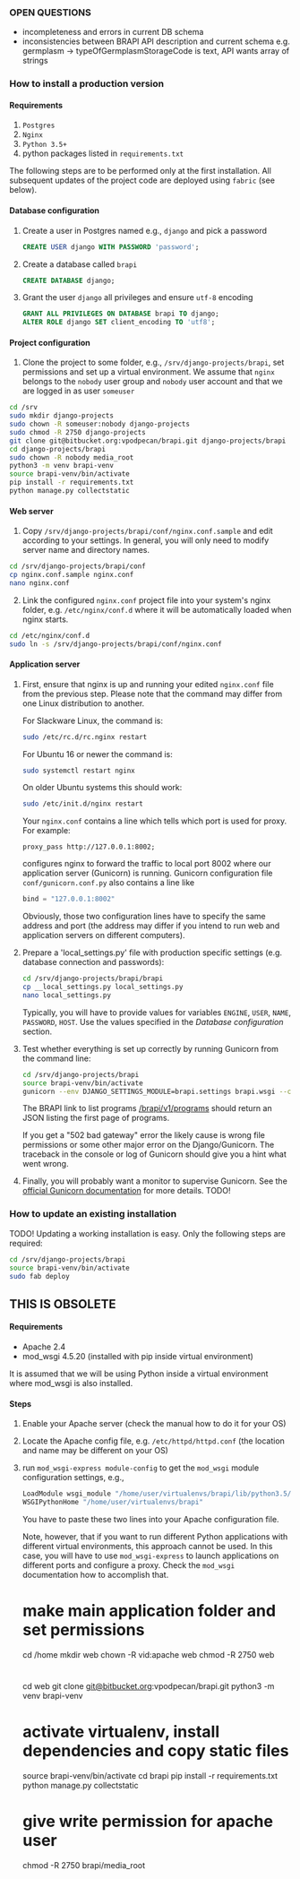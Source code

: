 

### OPEN QUESTIONS

-   incompleteness and errors in current DB schema
-   inconsistencies between BRAPI API description and current schema
e.g. germplasm -> typeOfGermplasmStorageCode is text, API wants array of strings



### How to install a production version

#### Requirements

1. `Postgres`
2. `Nginx`
3. `Python 3.5+`
4. python packages listed in `requirements.txt`

The following steps are to be performed only at the first installation. All subsequent updates of the project code are deployed using `fabric` (see below).


#### Database configuration

1. Create a user in Postgres named e.g., `django` and pick a password
    ```sql
    CREATE USER django WITH PASSWORD 'password';
    ```
2. Create a database called `brapi`
    ```sql
    CREATE DATABASE django;
    ```
3. Grant the user `django` all privileges and ensure `utf-8` encoding
    ```sql
    GRANT ALL PRIVILEGES ON DATABASE brapi TO django;
    ALTER ROLE django SET client_encoding TO 'utf8';
    ```

#### Project configuration

1. Clone the project to some folder, e.g., `/srv/django-projects/brapi`, set permissions and set up a virtual environment. We assume that `nginx` belongs to the `nobody` user group and `nobody` user account and that we are logged in as user `someuser`
```sh
cd /srv
sudo mkdir django-projects
sudo chown -R someuser:nobody django-projects
sudo chmod -R 2750 django-projects
git clone git@bitbucket.org:vpodpecan/brapi.git django-projects/brapi
cd django-projects/brapi
sudo chown -R nobody media_root
python3 -m venv brapi-venv
source brapi-venv/bin/activate
pip install -r requirements.txt
python manage.py collectstatic
```

#### Web server

1.  Copy `/srv/django-projects/brapi/conf/nginx.conf.sample` and edit according to your settings. In general, you will only need to modify server name and directory names.
```sh
cd /srv/django-projects/brapi/conf
cp nginx.conf.sample nginx.conf
nano nginx.conf
```

2. Link the configured `nginx.conf` project file into your system's nginx folder, e.g. `/etc/nginx/conf.d` where it will be automatically loaded when nginx starts.
```sh
cd /etc/nginx/conf.d
sudo ln -s /srv/django-projects/brapi/conf/nginx.conf
```

#### Application server

1.  First, ensure that nginx is up and running your edited `nginx.conf` file from the previous step. Please note that the command may differ from one Linux distribution to another.

    For Slackware Linux, the command is:
    ```sh
    sudo /etc/rc.d/rc.nginx restart
    ```
    For Ubuntu 16 or newer the command is:
    ```sh
    sudo systemctl restart nginx
    ```
    On older Ubuntu systems this should work:
    ```sh
    sudo /etc/init.d/nginx restart
    ```

    Your `nginx.conf` contains a line which tells which port is used for proxy. For example:
    ```
    proxy_pass http://127.0.0.1:8002;
    ```
    configures nginx to forward the traffic to local port 8002 where our application server (Gunicorn) is running. Gunicorn configuration file `conf/gunicorn.conf.py` also contains a line like
    ```python
    bind = "127.0.0.1:8002"
    ```
    Obviously, those two configuration lines have to specify the same address and port (the address may differ if you intend to run web and application servers on different computers).

2.  Prepare a 'local_settings.py' file with production specific settings (e.g. database connection and passwords):
    ```sh
    cd /srv/django-projects/brapi/brapi
    cp __local_settings.py local_settings.py
    nano local_settings.py
    ```
    Typically, you will have to provide values for variables `ENGINE`, `USER`, `NAME`, `PASSWORD`, `HOST`. Use the values specified in the *Database configuration* section.

3.  Test whether everything is set up correctly by running Gunicorn from the command line:
    ```sh
    cd /srv/django-projects/brapi
    source brapi-venv/bin/activate
    gunicorn --env DJANGO_SETTINGS_MODULE=brapi.settings brapi.wsgi --config conf/gunicorn.conf.py
    ```
    The BRAPI link to list programs [/brapi/v1/programs](http://127.0.0.1/brapi/v1/programs) should return an JSON listing the first page of programs.

    If you get a "502 bad gateway" error the likely cause is wrong file permissions or some other major error on the Django/Gunicorn. The traceback in the console or log of Gunicorn should give you a hint what went wrong.

4.  Finally, you will probably want a monitor to supervise Gunicorn. See the [official Gunicorn documentation](http://docs.gunicorn.org/en/stable/deploy.html) for more details.
    TODO!


### How to update an existing installation

TODO!
Updating a working installation is easy. Only the following steps are required:
```sh
cd /srv/django-projects/brapi
source brapi-venv/bin/activate
sudo fab deploy
```

## THIS IS OBSOLETE



#### Requirements
-   Apache 2.4
-   mod_wsgi 4.5.20 (installed with pip inside virtual environment)

It is assumed that we will be using Python inside a virtual environment where mod_wsgi is also installed.

#### Steps
1.  Enable your Apache server (check the manual how to do it for your OS)
2.  Locate the Apache config file, e.g. `/etc/httpd/httpd.conf` (the location and name may be different on your OS)
3.  run `mod_wsgi-express module-config` to get the `mod_wsgi` module configuration settings, e.g.,
    ```sh
    LoadModule wsgi_module "/home/user/virtualenvs/brapi/lib/python3.5/site-packages/mod_wsgi/server/mod_wsgi-py35.cpython-35m-x86_64-linux-gnu.so"
    WSGIPythonHome "/home/user/virtualenvs/brapi"
    ```
    You have to paste these two lines into your Apache configuration file.

    Note, however, that if you want to run different Python applications with different virtual environments, this approach cannot be used. In this case, you will have to use `mod_wsgi-express` to launch applications on different ports and configure a proxy. Check the `mod_wsgi` documentation how to accomplish that.


    # make main application folder and set permissions
    cd /home
    mkdir web
    chown -R vid:apache web
    chmod -R 2750 web

    #
    cd web
    git clone git@bitbucket.org:vpodpecan/brapi.git
    python3 -m venv brapi-venv

    # activate virtualenv, install dependencies and copy static files
    source brapi-venv/bin/activate
    cd brapi
    pip install -r requirements.txt
    python manage.py collectstatic

    # give write permission for apache user
    chmod -R 2750 brapi/media_root
